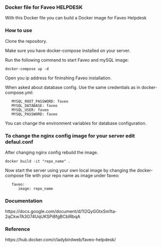 <h3>Docker file for Faveo HELPDESK</h3>

With this Docker file you can build a Docker image for Faveo Helpdesk

<h3>How to use</h3>

Clone the repository. 

Make sure you have docker-compose installed on your server. 

Run the following command to start Faveo and mySQL image:

<code>docker-compose up -d</code>

Open you ip address for fininshing Faveo installation.

When asked about database config. Use the same credentials as in docker-compose.yml:

       MYSQL_ROOT_PASSWORD: faveo
       MYSQL_DATABASE: faveo
       MYSQL_USER: faveo
       MYSQL_PASSWORD: faveo

You can change the environment variables for database configuration.

<h3>To change the nginx config image for your server edit defaul.conf</h3>

After changing nginx config rebuild the image.

<code>docker build -it "repo_name" .</code>

Now start the server using your own local image by changing the docker-compose file with your repo name as image under faveo:

       faveo:
          image: repo_name

<h3>Documentation</h3>
https://docs.google.com/document/d/1l2QyGGtxSm1ta-2qCkw7A3G74UqUKSPi8fgBCblRbqA


<h3>Reference</h3>
https://hub.docker.com/r/ladybirdweb/faveo-helpdesk/
